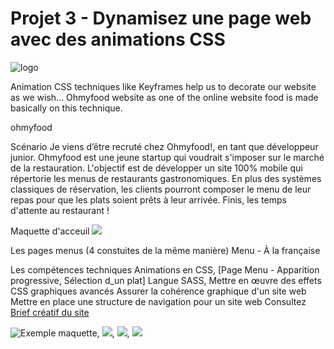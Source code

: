 # Projet 3 - Dynamisez une page web avec des animations CSS

![logo](https://github.com/Av-code80/P3_AAGhasemian_OC/blob/main/images/ohmyfood.png)

Animation CSS techniques like Keyframes help us to decorate our website as we wish...
Ohmyfood website as one of the online website food is made basically on this technique.

ohmyfood

Scénario
Je viens d’être recruté chez Ohmyfood!, en tant que développeur junior.
Ohmyfood est une jeune startup qui voudrait s'imposer sur le marché de la restauration.
L'objectif est de développer un site 100% mobile qui répertorie les menus de restaurants gastronomiques. En plus des systèmes classiques de réservation, les clients pourront composer le menu de leur repas pour que les plats soient prêts à leur arrivée.
Finis, les temps d'attente au restaurant !

Maquette d'acceuil 
![](https://github.com/Av-code80/P3_AAGhasemian_OC/blob/main/images/Accueil.png)

Les pages menus (4 constuites de la même manière)
Menu - À la française

Les compétences techniques
Animations en CSS, [Page Menu - Apparition progressive, Sélection d_un plat]
Langue SASS,
Mettre en œuvre des effets CSS graphiques avancés
Assurer la cohérence graphique d'un site web
Mettre en place une structure de navigation pour un site web
Consultez [Brief créatif du site](https://github.com/Av-code80/P3_AAGhasemian_OC/blob/main/images/doc/Brief%20cr%C3%A9atif%20-%20Ohmyfood!.pdf) 


![Exemple maquette](https://github.com/Av-code80/P3_AAGhasemian_OC/blob/main/images/Menu%20-%20La%20palette%20du%20go%C3%BBt.png), ![](https://github.com/Av-code80/P3_AAGhasemian_OC/blob/main/images/Menu%20-%20La%20note%20enchant%C3%A9e.png), ![](https://github.com/Av-code80/P3_AAGhasemian_OC/blob/main/images/Menu%20-%20Le%20d%C3%A9lice%20des%20sens.png), ![](https://github.com/Av-code80/P3_AAGhasemian_OC/blob/main/images/Menu%20-%20%C3%80%20la%20fran%C3%A7aise.png)

